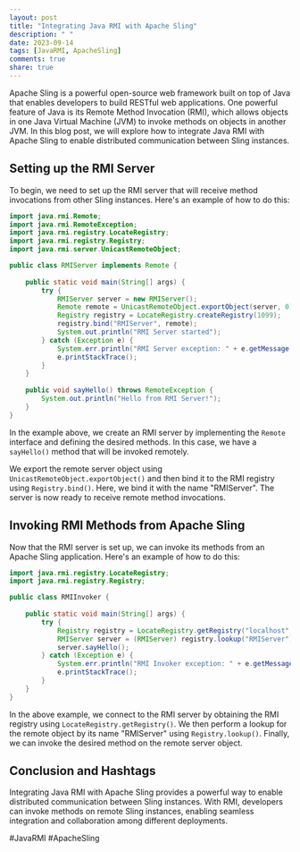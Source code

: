 ```yaml
---
layout: post
title: "Integrating Java RMI with Apache Sling"
description: " "
date: 2023-09-14
tags: [JavaRMI, ApacheSling]
comments: true
share: true
---
```


Apache Sling is a powerful open-source web framework built on top of Java that enables developers to build RESTful web applications. One powerful feature of Java is its Remote Method Invocation (RMI), which allows objects in one Java Virtual Machine (JVM) to invoke methods on objects in another JVM. In this blog post, we will explore how to integrate Java RMI with Apache Sling to enable distributed communication between Sling instances.

## Setting up the RMI Server

To begin, we need to set up the RMI server that will receive method invocations from other Sling instances. Here's an example of how to do this:

```java
import java.rmi.Remote;
import java.rmi.RemoteException;
import java.rmi.registry.LocateRegistry;
import java.rmi.registry.Registry;
import java.rmi.server.UnicastRemoteObject;

public class RMIServer implements Remote {
    
    public static void main(String[] args) {
        try {
            RMIServer server = new RMIServer();
            Remote remote = UnicastRemoteObject.exportObject(server, 0);
            Registry registry = LocateRegistry.createRegistry(1099);
            registry.bind("RMIServer", remote);
            System.out.println("RMI Server started");
        } catch (Exception e) {
            System.err.println("RMI Server exception: " + e.getMessage());
            e.printStackTrace();
        }
    }
    
    public void sayHello() throws RemoteException {
        System.out.println("Hello from RMI Server!");
    }
}
```

In the example above, we create an RMI server by implementing the `Remote` interface and defining the desired methods. In this case, we have a `sayHello()` method that will be invoked remotely. 

We export the remote server object using `UnicastRemoteObject.exportObject()` and then bind it to the RMI registry using `Registry.bind()`. Here, we bind it with the name "RMIServer". The server is now ready to receive remote method invocations.

## Invoking RMI Methods from Apache Sling

Now that the RMI server is set up, we can invoke its methods from an Apache Sling application. Here's an example of how to do this:

```java
import java.rmi.registry.LocateRegistry;
import java.rmi.registry.Registry;

public class RMIInvoker {
    
    public static void main(String[] args) {
        try {
            Registry registry = LocateRegistry.getRegistry("localhost", 1099);
            RMIServer server = (RMIServer) registry.lookup("RMIServer");
            server.sayHello();
        } catch (Exception e) {
            System.err.println("RMI Invoker exception: " + e.getMessage());
            e.printStackTrace();
        }
    }
}
```

In the above example, we connect to the RMI server by obtaining the RMI registry using `LocateRegistry.getRegistry()`. We then perform a lookup for the remote object by its name "RMIServer" using `Registry.lookup()`. Finally, we can invoke the desired method on the remote server object.

## Conclusion and Hashtags

Integrating Java RMI with Apache Sling provides a powerful way to enable distributed communication between Sling instances. With RMI, developers can invoke methods on remote Sling instances, enabling seamless integration and collaboration among different deployments.

#JavaRMI #ApacheSling